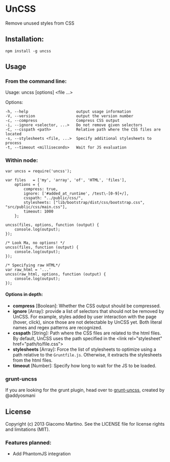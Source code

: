 # UnCSS #

Remove unused styles from CSS

## Installation: ##

    npm install -g uncss

Usage
-----

### From the command line: ###

  Usage: uncss [options] <file ...>

  Options:

    -h, --help                     output usage information
    -V, --version                  output the version number
    -c, --compress                 Compress CSS output
    -i, --ignore <selector, ...>   Do not remove given selectors
    -C, --csspath <path>           Relative path where the CSS files are located
    -s, --stylesheets <file, ...>  Specify additional stylesheets to process
    -t, --timeout <milliseconds>   Wait for JS evaluation


### Within node: ###

    var uncss = require('uncss');

    var files   = ['my', 'array', 'of', 'HTML', 'files'],
        options = {
            compress: true,
            ignore: ['#added_at_runtime', /test\-[0-9]+/],
            csspath: "../public/css/",
            stylesheets: ["lib/bootstrap/dist/css/bootstrap.css", "src/public/css/main.css"],
            timeout: 1000
        };

    uncss(files, options, function (output) {
        console.log(output);
    });

    /* Look Ma, no options! */
    uncss(files, function (output) {
        console.log(output);
    });

    /* Specifying raw HTML*/
    var raw_html = '...'
    uncss(raw_html, options, function (output) {
        console.log(output);
    });

#### Options in depth: ####
- __compress__ [Boolean]: Whether the CSS output should be compressed.
- __ignore__ [Array]: provide a list of selectors that should not be removed by UnCSS. For example, styles added by user interaction with the page (hover, click), since those are not detectable by UnCSS yet. Both literal names and regex patterns are recognized.
- __csspath__ [String]: Path where the CSS files are related to the html files. By default, UnCSS uses the path specified in the <link rel="stylesheet" href="path/to/file.css"\>
- __stylesheets__ [Array]: Force the list of stylesheets to optimize using a path relative to the `Gruntfile.js`. Otherwise, it extracts the stylesheets from the html files.
- __timeout__ [Number]: Specify how long to wait for the JS to be loaded.

### grunt-uncss ###
If you are looking for the grunt plugin, head over to [grunt-uncss](https://github.com/addyosmani/grunt-uncss), created by @addyosmani

## License ##
Copyright (c) 2013 Giacomo Martino. See the LICENSE file for license rights and limitations (MIT).

### Features planned: ###
- Add PhantomJS integration
